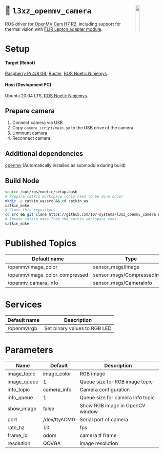 <a href="https://107-systems.org/"><img align="right" src="https://raw.githubusercontent.com/107-systems/.github/main/logo/107-systems.png" width="15%"></a>
:floppy_disk: `l3xz_openmv_camera`
==================================
ROS driver for [OpenMV Cam H7 R2](https://openmv.io/collections/cams/products/openmv-cam-h7-r2), including support for thermal vision with [FLIR Lepton adapter module](https://openmv.io/collections/cams/products/flir-lepton-adapter-module).

# Setup

#### Target (Robot)
[Raspberry Pi 4/8 GB](https://www.raspberrypi.com/products/raspberry-pi-4-model-b/), [Buster](https://www.raspberrypi.com/software/operating-systems/#raspberry-pi-os-legacy), [ROS Noetic Ninjemys](https://varhowto.com/install-ros-noetic-raspberry-pi-4/).
#### Host (Devlopment PC)
Ubuntu 20.04 LTS, [ROS Noetic Ninjemys](http://wiki.ros.org/noetic/Installation/Ubuntu).

## Prepare camera
1) Connect camera via USB
2) Copy ```camera_script/main.py``` to the USB drive of the camera
3) Unmount camera
4) Reconnect camera

## Additional dependencies

[openmv](https://github.com/openmv/openmv/) (Automatically installed as submodule during build)

## Build Node
```bash
source /opt/ros/noetic/setup.bash
# Prepare catkin workspace (only need to be done once)
mkdir -p catkin_ws/src && cd catkin_ws
catkin_make
# Clone this repository
cd src && git clone https://github.com/107-systems/l3xz_openmv_camera && cd ..
# Invoke catkin_make from the catkin workspace root.
catkin_make
```

# Published Topics

| Default name | Type |
| ------------ | ---- |
| /openmv/image_color | sensor_msgs/Image |
| /openmv/image_color_compressed | sensor_msgs/CompressedImage |
| /openmv_camera_info | sensor_msgs/CameraInfo |

# Services

| Default name | Description |
| ------------ | ----------- |
| /openmv/rgb | Set binary values to RGB LED |

# Parameters

| Name | Default | Description |
| ---- | ------- | ----------- |
| image_topic | image_color | RGB image |
| image_queue | 1 | Queue size for RGB image topic |
| info_topic | camera_info | Camera configuration |
| info_queue | 1 | Queue size for camera info topic |
| show_image | false | Show RGB image in OpenCV window |
| port | /dev/ttyACM0 | Serial port of camera |
| rate_hz | 10 | fps |
| frame_id | odom | camera tf frame |
| resolution | QQVGA | image resolution |
